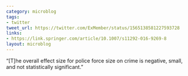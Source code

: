 ```yaml
---
category: microblog
tags:
- twitter
tweet_url: https://twitter.com/ExMember/status/1565138581227593728
links:
- https://link.springer.com/article/10.1007/s11292-016-9269-8
layout: microblog
---
```

“[T]he overall effect size for police force size on crime is negative, small, and not statistically significant.”
